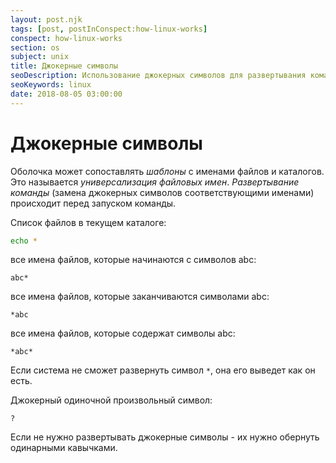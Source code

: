 ```yaml
---
layout: post.njk
tags: [post, postInConspect:how-linux-works]
conspect: how-linux-works
section: os
subject: unix
title: Джокерные символы
seoDescription: Использование джокерных символов для развертывания команд.
seoKeywords: linux
date: 2018-08-05 03:00:00
---
```

# Джокерные символы

Оболочка может сопоставлять *шаблоны* с именами файлов и каталогов. Это называется *универсализация файловых имен*. *Развертывание команды* (замена джокерных символов соответствующими именами) происходит перед запуском команды.

Cписок файлов в текущем каталоге: 
```bash
echo *
```

все имена файлов, которые начинаются с символов abc:
```
abc*
```

все имена файлов, которые заканчиваются символами abc:
```
*abc
```

все имена файлов, которые содержат символы abc:
```
*abc*
```

Если система не сможет развернуть символ `*`, она его выведет как он есть.

Джокерный одиночной произвольный символ:
```
?
```

Если не нужно развертывать джокерные символы - их нужно обернуть одинарными кавычками.